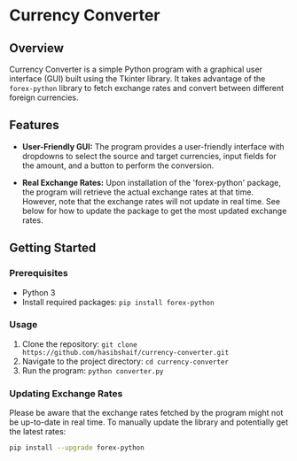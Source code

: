 # Currency Converter

## Overview

Currency Converter is a simple Python program with a graphical user interface (GUI) built using the Tkinter library. It takes advantage of the `forex-python` library to fetch exchange rates and convert between different foreign currencies. 

## Features

- **User-Friendly GUI:** The program provides a user-friendly interface with dropdowns to select the source and target currencies, input fields for the amount, and a button to perform the conversion.

- **Real Exchange Rates:** Upon installation of the 'forex-python' package, the program will retrieve the actual exchange rates at that time. However, note that the exchange rates will not update in real time. See below for how to update the package to get the most updated exchange rates. 

## Getting Started

### Prerequisites

- Python 3
- Install required packages: `pip install forex-python`

### Usage

1. Clone the repository: `git clone https://github.com/hasibshaif/currency-converter.git`
2. Navigate to the project directory: `cd currency-converter`
3. Run the program: `python converter.py`

### Updating Exchange Rates

Please be aware that the exchange rates fetched by the program might not be up-to-date in real time. To manually update the library and potentially get the latest rates:

```bash
pip install --upgrade forex-python
